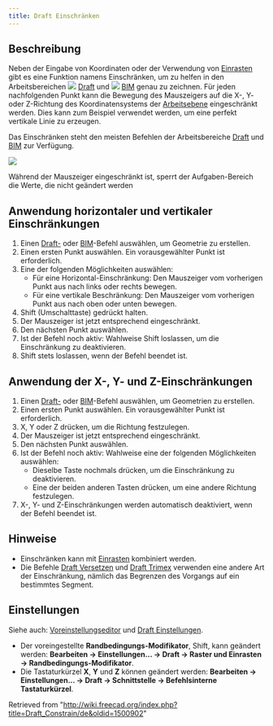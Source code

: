 ```yaml
---
title: Draft Einschränken
---
```

## Beschreibung

Neben der Eingabe von Koordinaten oder der Verwendung von [Einrasten](/Draft_Snap/de "Draft Snap/de") gibt es eine Funktion namens Einschränken, um zu helfen in den Arbeitsbereichen ![](/images/Workbench_Draft.svg) [Draft](/Draft_Workbench/de "Draft Workbench/de") und ![](/images/Workbench_BIM.svg) [BIM](/BIM_Workbench/de "BIM Workbench/de") genau zu zeichnen. Für jeden nachfolgenden Punkt kann die Bewegung des Mauszeigers auf die X-, Y- oder Z-Richtung des Koordinatensystems der [Arbeitsebene](/Draft_SelectPlane/de "Draft SelectPlane/de") eingeschränkt werden. Dies kann zum Beispiel verwendet werden, um eine perfekt vertikale Linie zu erzeugen.

Das Einschränken steht den meisten Befehlen der Arbeitsbereiche [Draft](/Draft_Workbench/de "Draft Workbench/de") und [BIM](/BIM_Workbench/de "BIM Workbench/de") zur Verfügung.

![](/images/Draft_Constrain_taskpanel_example.png)

Während der Mauszeiger eingeschränkt ist, sperrt der Aufgaben-Bereich die Werte, die nicht geändert werden

## Anwendung horizontaler und vertikaler Einschränkungen

1. Einen [Draft-](/Draft_Workbench/de "Draft Workbench/de") oder [BIM](/BIM_Workbench/de "BIM Workbench/de")-Befehl auswählen, um Geometrie zu erstellen.
2. Einen ersten Punkt auswählen. Ein vorausgewählter Punkt ist erforderlich.
3. Eine der folgenden Möglichkeiten auswählen:
   * Für eine Horizontal-Einschränkung: Den Mauszeiger vom vorherigen Punkt aus nach links oder rechts bewegen.
   * Für eine vertikale Beschränkung: Den Mauszeiger vom vorherigen Punkt aus nach oben oder unten bewegen.
4. Shift (Umschalttaste) gedrückt halten.
5. Der Mauszeiger ist jetzt entsprechend eingeschränkt.
6. Den nächsten Punkt auswählen.
7. Ist der Befehl noch aktiv: Wahlweise Shift loslassen, um die Einschränkung zu deaktivieren.
8. Shift stets loslassen, wenn der Befehl beendet ist.

## Anwendung der X-, Y- und Z-Einschränkungen

1. Einen [Draft-](/Draft_Workbench/de "Draft Workbench/de") oder [BIM](/BIM_Workbench/de "BIM Workbench/de")-Befehl auswählen, um Geometrien zu erstellen.
2. Einen ersten Punkt auswählen. Ein vorausgewählter Punkt ist erforderlich.
3. X, Y oder Z drücken, um die Richtung festzulegen.
4. Der Mauszeiger ist jetzt entsprechend eingeschränkt.
5. Den nächsten Punkt auswählen.
6. Ist der Befehl noch aktiv: Wahlweise eine der folgenden Möglichkeiten auswählen:
   * Dieselbe Taste nochmals drücken, um die Einschränkung zu deaktivieren.
   * Eine der beiden anderen Tasten drücken, um eine andere Richtung festzulegen.
7. X-, Y- und Z-Einschränkungen werden automatisch deaktiviert, wenn der Befehl beendet ist.

## Hinweise

* Einschränken kann mit [Einrasten](/Draft_Snap/de "Draft Snap/de") kombiniert werden.
* Die Befehle [Draft Versetzen](/Draft_Offset/de "Draft Offset/de") und [Draft Trimex](/Draft_Trimex/de "Draft Trimex/de") verwenden eine andere Art der Einschränkung, nämlich das Begrenzen des Vorgangs auf ein bestimmtes Segment.

## Einstellungen

Siehe auch: [Voreinstellungseditor](/Preferences_Editor/de "Preferences Editor/de") und [Draft Einstellungen](/Draft_Preferences/de "Draft Preferences/de").

* Der voreingestellte **Randbedingungs-Modifikator**, Shift, kann geändert werden: **Bearbeiten → Einstellungen... → Draft → Raster und Einrasten → Randbedingungs-Modifikator**.
* Die Tastaturkürzel **X**, **Y** und **Z** können geändert werden: **Bearbeiten → Einstellungen... → Draft → Schnittstelle → Befehlsinterne Tastaturkürzel**.

Retrieved from "<http://wiki.freecad.org/index.php?title=Draft_Constrain/de&oldid=1500902>"